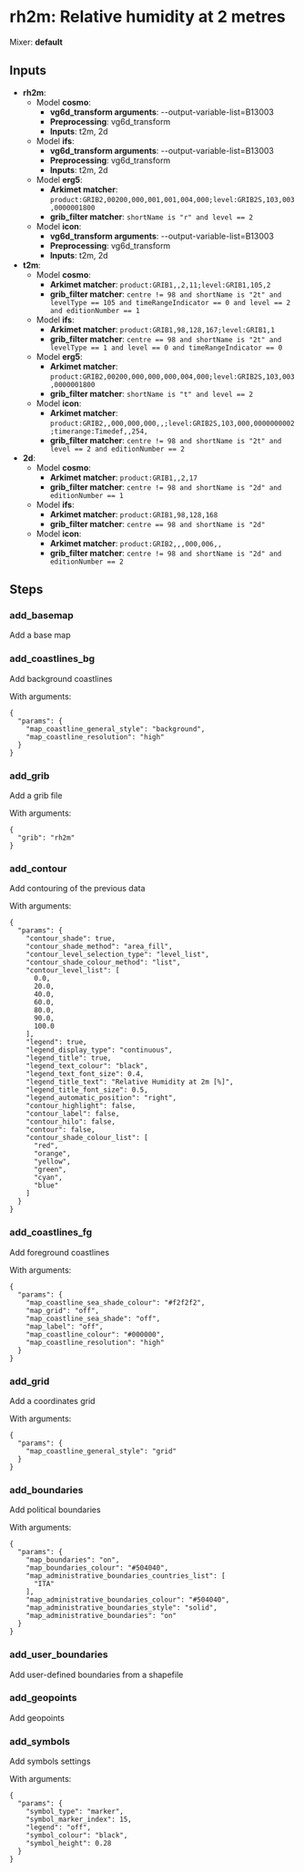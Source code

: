 # rh2m: Relative humidity at 2 metres

Mixer: **default**

## Inputs

* **rh2m**:
    * Model **cosmo**:
        * **vg6d_transform arguments**: --output-variable-list=B13003
        * **Preprocessing**: vg6d_transform
        * **Inputs**: t2m, 2d
    * Model **ifs**:
        * **vg6d_transform arguments**: --output-variable-list=B13003
        * **Preprocessing**: vg6d_transform
        * **Inputs**: t2m, 2d
    * Model **erg5**:
        * **Arkimet matcher**: `product:GRIB2,00200,000,001,001,004,000;level:GRIB2S,103,003,0000001800`
        * **grib_filter matcher**: `shortName is "r" and level == 2`
    * Model **icon**:
        * **vg6d_transform arguments**: --output-variable-list=B13003
        * **Preprocessing**: vg6d_transform
        * **Inputs**: t2m, 2d
* **t2m**:
    * Model **cosmo**:
        * **Arkimet matcher**: `product:GRIB1,,2,11;level:GRIB1,105,2`
        * **grib_filter matcher**: `centre != 98 and shortName is "2t" and levelType == 105 and timeRangeIndicator == 0 and level == 2 and editionNumber == 1`
    * Model **ifs**:
        * **Arkimet matcher**: `product:GRIB1,98,128,167;level:GRIB1,1`
        * **grib_filter matcher**: `centre == 98 and shortName is "2t" and levelType == 1 and level == 0 and timeRangeIndicator == 0`
    * Model **erg5**:
        * **Arkimet matcher**: `product:GRIB2,00200,000,000,000,004,000;level:GRIB2S,103,003,0000001800`
        * **grib_filter matcher**: `shortName is "t" and level == 2`
    * Model **icon**:
        * **Arkimet matcher**: `product:GRIB2,,000,000,000,,;level:GRIB2S,103,000,0000000002;timerange:Timedef,,254,`
        * **grib_filter matcher**: `centre != 98 and shortName is "2t" and level == 2 and editionNumber == 2`
* **2d**:
    * Model **cosmo**:
        * **Arkimet matcher**: `product:GRIB1,,2,17`
        * **grib_filter matcher**: `centre != 98 and shortName is "2d" and editionNumber == 1`
    * Model **ifs**:
        * **Arkimet matcher**: `product:GRIB1,98,128,168`
        * **grib_filter matcher**: `centre == 98 and shortName is "2d"`
    * Model **icon**:
        * **Arkimet matcher**: `product:GRIB2,,,000,006,,`
        * **grib_filter matcher**: `centre != 98 and shortName is "2d" and editionNumber == 2`

## Steps

### add_basemap

Add a base map


### add_coastlines_bg

Add background coastlines

With arguments:
```
{
  "params": {
    "map_coastline_general_style": "background",
    "map_coastline_resolution": "high"
  }
}
```

### add_grib

Add a grib file

With arguments:
```
{
  "grib": "rh2m"
}
```

### add_contour

Add contouring of the previous data

With arguments:
```
{
  "params": {
    "contour_shade": true,
    "contour_shade_method": "area_fill",
    "contour_level_selection_type": "level_list",
    "contour_shade_colour_method": "list",
    "contour_level_list": [
      0.0,
      20.0,
      40.0,
      60.0,
      80.0,
      90.0,
      100.0
    ],
    "legend": true,
    "legend_display_type": "continuous",
    "legend_title": true,
    "legend_text_colour": "black",
    "legend_text_font_size": 0.4,
    "legend_title_text": "Relative Humidity at 2m [%]",
    "legend_title_font_size": 0.5,
    "legend_automatic_position": "right",
    "contour_highlight": false,
    "contour_label": false,
    "contour_hilo": false,
    "contour": false,
    "contour_shade_colour_list": [
      "red",
      "orange",
      "yellow",
      "green",
      "cyan",
      "blue"
    ]
  }
}
```

### add_coastlines_fg

Add foreground coastlines

With arguments:
```
{
  "params": {
    "map_coastline_sea_shade_colour": "#f2f2f2",
    "map_grid": "off",
    "map_coastline_sea_shade": "off",
    "map_label": "off",
    "map_coastline_colour": "#000000",
    "map_coastline_resolution": "high"
  }
}
```

### add_grid

Add a coordinates grid

With arguments:
```
{
  "params": {
    "map_coastline_general_style": "grid"
  }
}
```

### add_boundaries

Add political boundaries

With arguments:
```
{
  "params": {
    "map_boundaries": "on",
    "map_boundaries_colour": "#504040",
    "map_administrative_boundaries_countries_list": [
      "ITA"
    ],
    "map_administrative_boundaries_colour": "#504040",
    "map_administrative_boundaries_style": "solid",
    "map_administrative_boundaries": "on"
  }
}
```

### add_user_boundaries

Add user-defined boundaries from a shapefile


### add_geopoints

Add geopoints


### add_symbols

Add symbols settings

With arguments:
```
{
  "params": {
    "symbol_type": "marker",
    "symbol_marker_index": 15,
    "legend": "off",
    "symbol_colour": "black",
    "symbol_height": 0.28
  }
}
```


